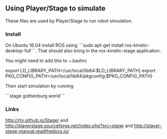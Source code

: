 ## Using Player/Stage to simulate

These files are used by Player/Stage to run robot simulation.

### Install

On Ubuntu 16.04 install ROS using ´´´sudo apt-get install ros-kinetic-desktop-full´´´. That should also bring in the ros-kinetic-stage application.

You _might_ need to add this to ~.bashrc

export LD_LIBRARY_PATH=/usr/local/lib64:$LD_LIBRARY_PATH}
export PKG_CONFIG_PATH=/usr/local/lib64/pkgconfig:$PKG_CONFIG_PATH}

Then start simulation by running

´´´stage gothenburg.world´´´

### Links
http://rtv.github.io/Stage/
and
http://playerstage.sourceforge.net/index.php?src=stage
and
http://player-stage-manual.readthedocs.io/
